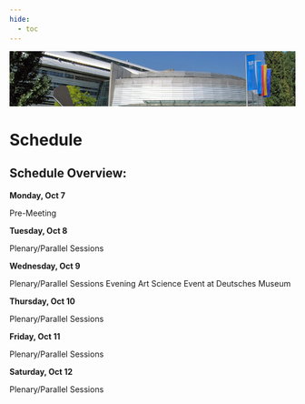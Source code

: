 ```yaml
---
hide:
  - toc
---
```


![2013 Fall Collaboration Meeting](munich2013-header.jpg)

# Schedule


## Schedule Overview:
 
**Monday, Oct 7**

Pre-Meeting

**Tuesday, Oct 8**

Plenary/Parallel Sessions

**Wednesday, Oct 9**

Plenary/Parallel Sessions
Evening Art Science Event at Deutsches Museum

**Thursday, Oct 10**

Plenary/Parallel Sessions

**Friday, Oct 11**

Plenary/Parallel Sessions

**Saturday, Oct 12**

Plenary/Parallel Sessions
